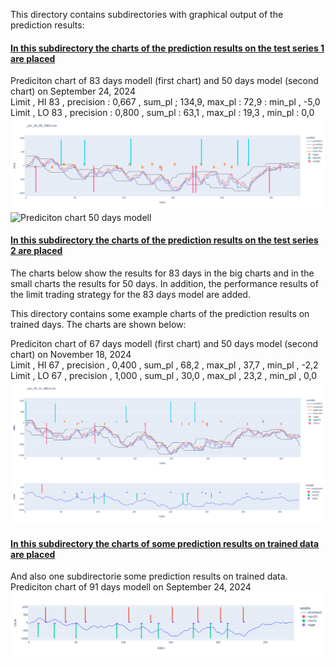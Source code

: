 This directory contains subdirectories with graphical output of the prediction results:

#### [In this subdirectory the charts of the prediction results on the test series 1 are placed](testseries_1)

Prediciton chart of 83 days modell (first chart) and 50 days model (second chart) on September 24, 2024\
Limit  , HI 83 , precision : 0,667 , sum_pl ; 134,9, max_pl : 72,9 : min_pl , -5,0\
Limit  , LO 83 , precision : 0,800 , sum_pl : 63,1 , max_pl : 19,3 , min_pl : 0,0\
![Prediciton chart 83 days modell](testseries_1/0924/plt_24_09_24_d83a.png)
![Prediciton chart 50 days modell](testseries_1/10924/plt_24_09_24_d50a_s.png)


#### [In this subdirectory the charts of the prediction results on the test series 2 are placed](testseries_2)

The charts below show the results for 83 days in the big charts and in the small charts the results for 50 days.
In addition, the performance results of the limit trading strategy for the 83 days model are added.

This directory contains some example charts of the prediction results on trained days. The charts are shown below:



Prediciton chart of 67 days modell (first chart) and 50 days model (second chart) on November 18, 2024\
Limit  , HI 67 , precision , 0,400 , sum_pl , 68,2 , max_pl , 37,7 , min_pl , -2,2\
Limit  , LO 67 , precision , 1,000 , sum_pl , 30,0 , max_pl , 23,2 , min_pl , 0,0\
![Prediciton chart 67 days modell](testseries_2/1118/plt_24_11_18_d67b.png)
![Prediciton chart 50 days modell](testseries_2/1118/plt_24_11_18_d50b_s.png)


#### [In this subdirectory the charts of some prediction results on trained data are placed](trained_d91)

And also one subdirectorie some prediction results on trained data.\
Prediciton chart of 91 days modell on September 24, 2024\
![Prediciton chart of 91 days modell](trained_d91/plt_24_09_24_d91_s.png)
